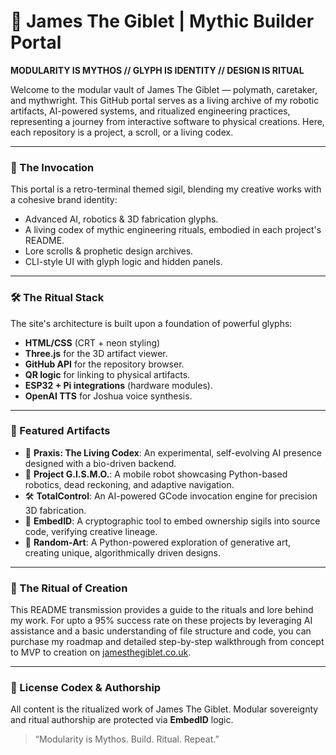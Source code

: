 # 🧠 James The Giblet | Mythic Builder Portal

**MODULARITY IS MYTHOS // GLYPH IS IDENTITY // DESIGN IS RITUAL**

Welcome to the modular vault of James The Giblet — polymath, caretaker, and mythwright. This GitHub portal serves as a living archive of my robotic artifacts, AI-powered systems, and ritualized engineering practices, representing a journey from interactive software to physical creations. Here, each repository is a project, a scroll, or a living codex.

-----

### 🔮 The Invocation

This portal is a retro-terminal themed sigil, blending my creative works with a cohesive brand identity:

  * Advanced AI, robotics & 3D fabrication glyphs.
  * A living codex of mythic engineering rituals, embodied in each project's README.
  * Lore scrolls & prophetic design archives.
  * CLI-style UI with glyph logic and hidden panels.

-----

### 🛠️ The Ritual Stack

The site's architecture is built upon a foundation of powerful glyphs:

  * **HTML/CSS** (CRT + neon styling)
  * **Three.js** for the 3D artifact viewer.
  * **GitHub API** for the repository browser.
  * **QR logic** for linking to physical artifacts.
  * **ESP32 + Pi integrations** (hardware modules).
  * **OpenAI TTS** for Joshua voice synthesis.

-----

### 🧙 Featured Artifacts

  * 🧬 **Praxis: The Living Codex**: An experimental, self-evolving AI presence designed with a bio-driven backend.
  * 🤖 **Project G.I.S.M.O.**: A mobile robot showcasing Python-based robotics, dead reckoning, and adaptive navigation.
  * 🛠️ **TotalControl**: An AI-powered GCode invocation engine for precision 3D fabrication.
  * 📝 **EmbedID**: A cryptographic tool to embed ownership sigils into source code, verifying creative lineage.
  * 🎨 **Random-Art**: A Python-powered exploration of generative art, creating unique, algorithmically driven designs.

-----

### 🧭 The Ritual of Creation

This README transmission provides a guide to the rituals and lore behind my work. For upto a 95% success rate on these projects by leveraging AI assistance and a basic understanding of file structure and code, you can purchase my roadmap and detailed step-by-step walkthrough from concept to MVP to creation on [jamesthegiblet.co.uk](https://www.google.com/search?q=https://www.jamesthegiblet.co.uk).

-----

### 📜 License Codex & Authorship

All content is the ritualized work of James The Giblet. Modular sovereignty and ritual authorship are protected via **EmbedID** logic.

> “Modularity is Mythos. Build. Ritual. Repeat.”
